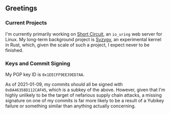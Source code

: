 ## Greetings

### Current Projects
I'm currently primarily working on [Short Circuit](https://github.com/3541/short-circuit), an `io_uring` web server for Linux. My long-term background project is [Syzygy](https://github.com/3541/syzygy), an experimental kernel in Rust, which, given the scale of such a project, I expect never to be finished.

### Keys and Commit Signing
My PGP key ID is `0x1EECFF9EE39ED7AA`.

As of 2021-01-09, my commits _should_ all be signed with `0xDA46358D112CAF45`, which is a subkey of the above. However, given that I'm highly unlikely to be the target of nefarious supply chain attacks, a missing signature on one of my commits is far more likely to be a result of a Yubikey failure or something similar than anything actually concerning.
